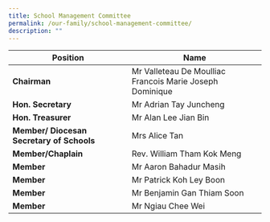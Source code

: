 ```yaml
---
title: School Management Committee
permalink: /our-family/school-management-committee/
description: ""
---
```

| Position | Name |
| --- | --- |
| **Chairman** | Mr Valleteau De Moulliac Francois Marie Joseph Dominique |
| **Hon. Secretary** | Mr Adrian Tay Juncheng |
| **Hon. Treasurer** | Mr Alan Lee Jian Bin |
| **Member/ Diocesan Secretary of Schools** | Mrs Alice Tan |
| **Member/Chaplain** | Rev. William Tham Kok Meng |
| **Member** | Mr Aaron Bahadur Masih |
| **Member** | Mr Patrick Koh Ley Boon|
| **Member** | Mr Benjamin Gan Thiam Soon |
| **Member** | Mr Ngiau Chee Wei |